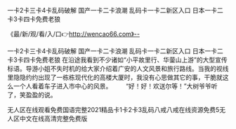 一卡2卡三卡4卡乱码破解
国产一卡二卡浪潮
乱码卡一卡二新区入口
日本一卡二卡3卡四卡免费老狼


《最/新/观/看/入/口👉http://wencao66.com》--

一卡2卡三卡4卡乱码破解
国产一卡二卡浪潮
乱码卡一卡二新区入口
日本一卡二卡3卡四卡免费老狼
在沿途我看到不少诸如“小平故里行、华蓥山上游”的大型宣传标语。导游小姐不失时机的给大家介绍着广安的人文风景和旅行路线。当我的视线里隐隐约约出现了一栋栋现代化的高楼大厦时，我没有心思做其它的事，干脆就这么一个人看着车子进入市中心的风景。
　　“好！好！欢送尔等！”大树爷爷听了，笑盈盈的说。





无人区在线观看免费国语完整2021精品卡1卡2卡3乱码八戒八戒在线资源免费5无人区中文在线高清完整免费版
